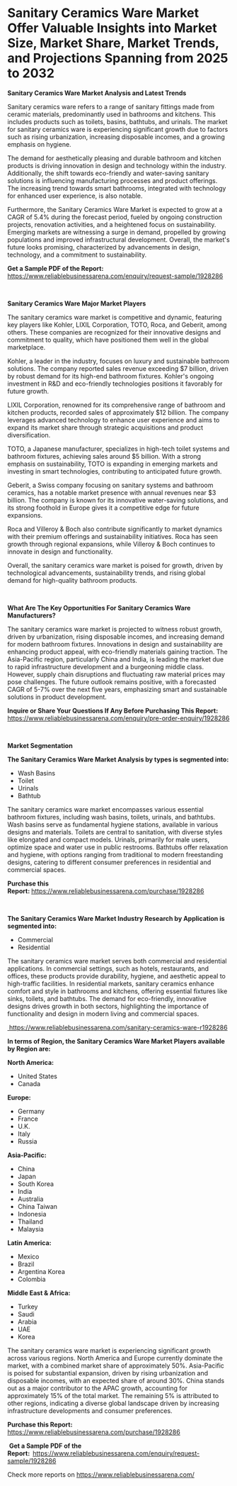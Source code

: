 <p><h1>Sanitary Ceramics Ware Market Offer Valuable Insights into Market Size, Market Share, Market Trends, and Projections Spanning from 2025 to 2032</h1></p><p><strong>Sanitary Ceramics Ware Market Analysis and Latest Trends</strong></p>
<p><p>Sanitary ceramics ware refers to a range of sanitary fittings made from ceramic materials, predominantly used in bathrooms and kitchens. This includes products such as toilets, basins, bathtubs, and urinals. The market for sanitary ceramics ware is experiencing significant growth due to factors such as rising urbanization, increasing disposable incomes, and a growing emphasis on hygiene. </p><p>The demand for aesthetically pleasing and durable bathroom and kitchen products is driving innovation in design and technology within the industry. Additionally, the shift towards eco-friendly and water-saving sanitary solutions is influencing manufacturing processes and product offerings. The increasing trend towards smart bathrooms, integrated with technology for enhanced user experience, is also notable. </p><p>Furthermore, the Sanitary Ceramics Ware Market is expected to grow at a CAGR of 5.4% during the forecast period, fueled by ongoing construction projects, renovation activities, and a heightened focus on sustainability. Emerging markets are witnessing a surge in demand, propelled by growing populations and improved infrastructural development. Overall, the market's future looks promising, characterized by advancements in design, technology, and a commitment to sustainability.</p></p>
<p><strong>Get a Sample PDF of the Report:&nbsp;</strong> <a href="https://www.reliablebusinessarena.com/enquiry/request-sample/1928286?utm_campaign=1766&utm_medium=2&utm_source=Github&utm_content=ia&utm_term=15012025&utm_id=sanitary-ceramics-ware">https://www.reliablebusinessarena.com/enquiry/request-sample/1928286</a></p>
<p>&nbsp;</p>
<p><strong>Sanitary Ceramics Ware Major Market Players</strong></p>
<p><p>The sanitary ceramics ware market is competitive and dynamic, featuring key players like Kohler, LIXIL Corporation, TOTO, Roca, and Geberit, among others. These companies are recognized for their innovative designs and commitment to quality, which have positioned them well in the global marketplace.</p><p>Kohler, a leader in the industry, focuses on luxury and sustainable bathroom solutions. The company reported sales revenue exceeding $7 billion, driven by robust demand for its high-end bathroom fixtures. Kohler's ongoing investment in R&D and eco-friendly technologies positions it favorably for future growth.</p><p>LIXIL Corporation, renowned for its comprehensive range of bathroom and kitchen products, recorded sales of approximately $12 billion. The company leverages advanced technology to enhance user experience and aims to expand its market share through strategic acquisitions and product diversification.</p><p>TOTO, a Japanese manufacturer, specializes in high-tech toilet systems and bathroom fixtures, achieving sales around $5 billion. With a strong emphasis on sustainability, TOTO is expanding in emerging markets and investing in smart technologies, contributing to anticipated future growth.</p><p>Geberit, a Swiss company focusing on sanitary systems and bathroom ceramics, has a notable market presence with annual revenues near $3 billion. The company is known for its innovative water-saving solutions, and its strong foothold in Europe gives it a competitive edge for future expansions.</p><p>Roca and Villeroy & Boch also contribute significantly to market dynamics with their premium offerings and sustainability initiatives. Roca has seen growth through regional expansions, while Villeroy & Boch continues to innovate in design and functionality.</p><p>Overall, the sanitary ceramics ware market is poised for growth, driven by technological advancements, sustainability trends, and rising global demand for high-quality bathroom products.</p></p>
<p>&nbsp;</p>
<p><strong>What Are The Key Opportunities For Sanitary Ceramics Ware Manufacturers?</strong></p>
<p><p>The sanitary ceramics ware market is projected to witness robust growth, driven by urbanization, rising disposable incomes, and increasing demand for modern bathroom fixtures. Innovations in design and sustainability are enhancing product appeal, with eco-friendly materials gaining traction. The Asia-Pacific region, particularly China and India, is leading the market due to rapid infrastructure development and a burgeoning middle class. However, supply chain disruptions and fluctuating raw material prices may pose challenges. The future outlook remains positive, with a forecasted CAGR of 5-7% over the next five years, emphasizing smart and sustainable solutions in product development.</p></p>
<p><strong>Inquire or Share Your Questions If Any Before Purchasing This Report:</strong> <a href="https://www.reliablebusinessarena.com/enquiry/pre-order-enquiry/1928286?utm_campaign=1766&utm_medium=2&utm_source=Github&utm_content=ia&utm_term=15012025&utm_id=sanitary-ceramics-ware">https://www.reliablebusinessarena.com/enquiry/pre-order-enquiry/1928286</a></p>
<p>&nbsp;</p>
<p><strong>Market Segmentation</strong></p>
<p><strong>The Sanitary Ceramics Ware Market Analysis by types is segmented into:</strong></p>
<p><ul><li>Wash Basins</li><li>Toilet</li><li>Urinals</li><li>Bathtub</li></ul></p>
<p><p>The sanitary ceramics ware market encompasses various essential bathroom fixtures, including wash basins, toilets, urinals, and bathtubs. Wash basins serve as fundamental hygiene stations, available in various designs and materials. Toilets are central to sanitation, with diverse styles like elongated and compact models. Urinals, primarily for male users, optimize space and water use in public restrooms. Bathtubs offer relaxation and hygiene, with options ranging from traditional to modern freestanding designs, catering to different consumer preferences in residential and commercial spaces.</p></p>
<p><strong>Purchase this Report:&nbsp;</strong><a href="https://www.reliablebusinessarena.com/purchase/1928286?utm_campaign=1766&utm_medium=2&utm_source=Github&utm_content=ia&utm_term=15012025&utm_id=sanitary-ceramics-ware">https://www.reliablebusinessarena.com/purchase/1928286</a></p>
<p>&nbsp;</p>
<p><strong>The Sanitary Ceramics Ware Market Industry Research by Application is segmented into:</strong></p>
<p><ul><li>Commercial</li><li>Residential</li></ul></p>
<p><p>The sanitary ceramics ware market serves both commercial and residential applications. In commercial settings, such as hotels, restaurants, and offices, these products provide durability, hygiene, and aesthetic appeal to high-traffic facilities. In residential markets, sanitary ceramics enhance comfort and style in bathrooms and kitchens, offering essential fixtures like sinks, toilets, and bathtubs. The demand for eco-friendly, innovative designs drives growth in both sectors, highlighting the importance of functionality and design in modern living and commercial spaces.</p></p>
<p><a href="https://www.reliablebusinessarena.com/sanitary-ceramics-ware-r1928286?utm_campaign=1766&utm_medium=2&utm_source=Github&utm_content=ia&utm_term=15012025&utm_id=sanitary-ceramics-ware">&nbsp;https://www.reliablebusinessarena.com/sanitary-ceramics-ware-r1928286</a></p>
<p><strong>In terms of Region, the Sanitary Ceramics Ware Market Players available by Region are:</strong></p>
<p>
    <p> <strong> North America: </strong>
        <ul>
            <li>United States</li>
            <li>Canada</li>
        </ul>
        </p> 
    <p> <strong> Europe: </strong>
        <ul>
            <li>Germany</li>
            <li>France</li>
            <li>U.K.</li>
            <li>Italy</li>
            <li>Russia</li>
        </ul>
        </p> 
    <p> <strong> Asia-Pacific: </strong>
        <ul>
            <li>China</li>
            <li>Japan</li>
            <li>South Korea</li>
            <li>India</li>
            <li>Australia</li>
            <li>China Taiwan</li>
            <li>Indonesia</li>
            <li>Thailand</li>
            <li>Malaysia</li>
        </ul>
        </p> 
    <p> <strong> Latin America: </strong>
        <ul>
            <li>Mexico</li>
            <li>Brazil</li>
            <li>Argentina Korea</li>
            <li>Colombia</li>
        </ul>
        </p> 
    <p> <strong> Middle East & Africa: </strong>
        <ul>
            <li>Turkey</li>
            <li>Saudi</li>
            <li>Arabia</li>
            <li>UAE</li>
            <li>Korea</li>
        </ul>
    </p>
    </p>
<p><p>The sanitary ceramics ware market is experiencing significant growth across various regions. North America and Europe currently dominate the market, with a combined market share of approximately 50%. Asia-Pacific is poised for substantial expansion, driven by rising urbanization and disposable incomes, with an expected share of around 30%. China stands out as a major contributor to the APAC growth, accounting for approximately 15% of the total market. The remaining 5% is attributed to other regions, indicating a diverse global landscape driven by increasing infrastructure developments and consumer preferences.</p></p>
<p><strong>Purchase this Report: </strong><a href="https://www.reliablebusinessarena.com/purchase/1928286?utm_campaign=1766&utm_medium=2&utm_source=Github&utm_content=ia&utm_term=15012025&utm_id=sanitary-ceramics-ware">https://www.reliablebusinessarena.com/purchase/1928286</a></p>
<p>&nbsp;<strong>Get a Sample PDF of the Report:&nbsp;&nbsp;</strong><a href="https://www.reliablebusinessarena.com/enquiry/request-sample/1928286?utm_campaign=1766&utm_medium=2&utm_source=Github&utm_content=ia&utm_term=15012025&utm_id=sanitary-ceramics-ware">https://www.reliablebusinessarena.com/enquiry/request-sample/1928286</a></p>
<p><strong></strong></p>
<p>Check more reports on <a href="https://www.reliablebusinessarena.com/?utm_campaign=1766&utm_medium=2&utm_source=Github&utm_content=ia&utm_term=15012025&utm_id=sanitary-ceramics-ware">https://www.reliablebusinessarena.com/</a></p>